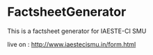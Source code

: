 # FactsheetGenerator
This is a factsheet generator for IAESTE-CI SMU

live on : http://www.iaestecismu.in/form.html
